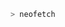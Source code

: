 ```bash
> neofetch
```

<a href="https://github.com/Andrew6rant/Andrew6rant">
  <picture>
    <source srcset="https://raw.githubusercontent.com/v-kaarti/v-kaarti/main/bio.svg">
  </picture>
</a>
